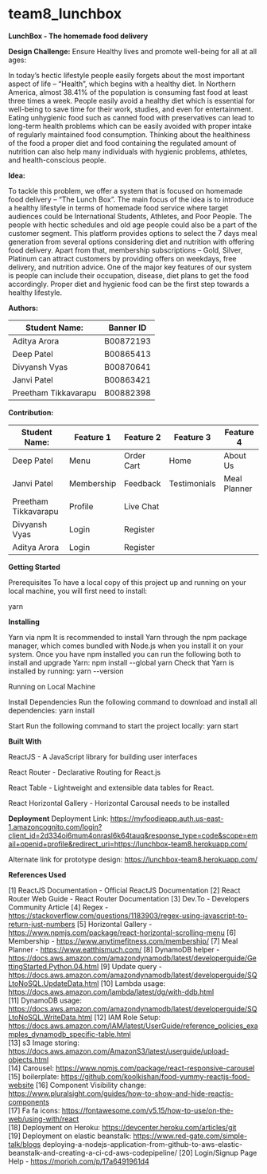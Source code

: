 # team8_lunchbox

**LunchBox - The homemade food delivery**


**Design Challenge:**
Ensure Healthy lives and promote well-being for all at all ages:

In today’s hectic lifestyle people easily forgets about the most important aspect of life – “Health”, which begins with a healthy diet. In Northern America, almost 38.41% of the population is consuming fast food at least three times a week. People easily avoid a healthy diet which is essential for well-being to save time for their work, studies, and even for entertainment. Eating unhygienic food such as canned food with preservatives can lead to long-term health problems which can be easily avoided with proper intake of regularly maintained food consumption. Thinking about the healthiness of the food a proper diet and food containing the regulated amount of nutrition can also help many individuals with hygienic problems, athletes, and health-conscious people.

**Idea:**

To tackle this problem, we offer a system that is focused on homemade food delivery – “The Lunch Box”. The main focus of the idea is to introduce a healthy lifestyle in terms of homemade food service where target audiences could be International Students, Athletes, and Poor People. The people with hectic schedules and old age people could also be a part of the customer segment.  This platform provides options to select the 7 days meal generation from several options considering diet and nutrition with offering food delivery. Apart from that, membership subscriptions – Gold, Silver, Platinum can attract customers by providing offers on weekdays, free delivery, and nutrition advice. One of the major key features of our system is people can include their occupation, disease, diet plans to get the food accordingly. Proper diet and hygienic food can be the first step towards a healthy lifestyle. 



**Authors:**

| Student Name:               | Banner ID         |
|-----------------------------|-------------------|
| Aditya Arora                | B00872193         |
| Deep Patel                  | B00865413         |
| Divyansh Vyas               | B00870641         |
| Janvi Patel                 | B00863421         |
| Preetham Tikkavarapu        | B00882398         |

**Contribution:**

| Student Name:               | Feature 1         |     Feature 2       |        Feature 3      |       Feature 4       |
|-----------------------------|-------------------|---------------------|-----------------------|-----------------------|
| Deep Patel                  |  Menu             |     Order Cart      |           Home        |       About Us        |
| Janvi Patel                 | Membership        |     Feedback        |       Testimonials    |     Meal Planner      |
| Preetham Tikkavarapu        | Profile           |     Live Chat       |                       |                       |
| Divyansh Vyas               | Login             |     Register        |                       |                       |
| Aditya Arora                | Login             |     Register        |                       |                       |


**Getting Started**

Prerequisites
To have a local copy of this project up and running on your local machine, you will first need to install:

yarn

**Installing**

Yarn via npm
It is recommended to install Yarn through the npm package manager, which comes bundled with Node.js when you install it on your system.
Once you have npm installed you can run the following both to install and upgrade Yarn:
npm install --global yarn
Check that Yarn is installed by running:
yarn --version

Running on Local Machine

Install Dependencies
Run the following command to download and install all dependencies:
yarn install

Start
Run the following command to start the project locally:
yarn start

**Built With**

ReactJS - A JavaScript library for building user interfaces

React Router - Declarative Routing for React.js

React Table - Lightweight and extensible data tables for React.

React Horizontal Gallery - Horizontal Carousal needs to be installed 

**Deployment**
Deployment Link: https://myfoodieapp.auth.us-east-1.amazoncognito.com/login?client_id=2d334oi6mum4onrasl6k64tauq&response_type=code&scope=email+openid+profile&redirect_uri=https://lunchbox-team8.herokuapp.com/

Alternate link for prototype design: https://lunchbox-team8.herokuapp.com/

**References Used**


[1] ReactJS Documentation - Official ReactJS Documentation
[2] React Router Web Guide - React Router Documentation
[3] Dev.To - Developers Community Article
[4] Regex - https://stackoverflow.com/questions/1183903/regex-using-javascript-to-return-just-numbers 
[5] Horizontal Gallery - https://www.npmjs.com/package/react-horizontal-scrolling-menu 
[6] Membership - https://www.anytimefitness.com/membership/ 
[7] Meal Planner - https://www.eatthismuch.com/ 
[8] DynamoDB helper - https://docs.aws.amazon.com/amazondynamodb/latest/developerguide/GettingStarted.Python.04.html 
[9] Update query - https://docs.aws.amazon.com/amazondynamodb/latest/developerguide/SQLtoNoSQL.UpdateData.html 
[10] Lambda usage: https://docs.aws.amazon.com/lambda/latest/dg/with-ddb.html	
[11] DynamoDB usage: https://docs.aws.amazon.com/amazondynamodb/latest/developerguide/SQLtoNoSQL.WriteData.html	
[12] IAM Role Setup: https://docs.aws.amazon.com/IAM/latest/UserGuide/reference_policies_examples_dynamodb_specific-table.html	
[13] s3 Image storing: https://docs.aws.amazon.com/AmazonS3/latest/userguide/upload-objects.html	
[14] Carousel: https://www.npmjs.com/package/react-responsive-carousel	
[15] boilerplate: https://github.com/koolkishan/food-yummy-reactjs-food-website	
[16] Component Visibility change: https://www.pluralsight.com/guides/how-to-show-and-hide-reactjs-components	
[17] Fa fa icons: https://fontawesome.com/v5.15/how-to-use/on-the-web/using-with/react	
[18] Deployment on Heroku: https://devcenter.heroku.com/articles/git	
[19] Deployment on elastic beanstalk: https://www.red-gate.com/simple-talk/blogs deploying-a-nodejs-application-from-github-to-aws-elastic-beanstalk-and-creating-a-ci-cd-aws-codepipeline/
[20] Login/Signup Page Help - https://morioh.com/p/17a6491961d4 
